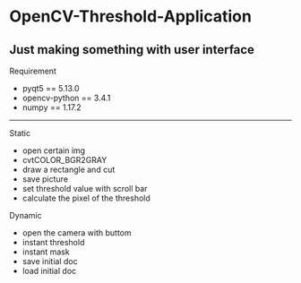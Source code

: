 # OpenCV-Threshold-Application
## Just making something with user interface
 Requirement 
 - pyqt5 == 5.13.0
 - opencv-python == 3.4.1
 - numpy == 1.17.2
******
 Static
 - open certain img
 - cvtCOLOR_BGR2GRAY
 - draw a rectangle and cut 
 - save picture
 - set threshold value with scroll bar
 - calculate the pixel of the threshold
 
 Dynamic
 - open the camera with buttom
 - instant threshold 
 - instant mask
 - save initial doc
 - load initial doc
 

